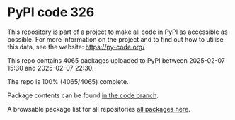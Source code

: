 # PyPI code 326

This repository is part of a project to make all code in PyPI as accessible as possible. For more information 
on the project and to find out how to utilise this data, see the website: https://py-code.org/

This repo contains 4065 packages uploaded to PyPI between 
2025-02-07 15:30 and 2025-02-07 22:30.

The repo is 100% (4065/4065) complete.

Package contents can be found [in the code branch](https://github.com/pypi-data/pypi-mirror-326/tree/code/packages).

A browsable package list for all repositories [all packages here](https://py-code.org/repositories/pypi-mirror-326).


